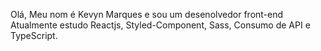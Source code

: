 Olá, 
Meu nom é Kevyn Marques e sou um desenolvedor front-end 
Atualmente estudo Reactjs,
                 Styled-Component, 
                 Sass, 
                 Consumo de API
                 e TypeScript. 
        
 
